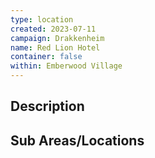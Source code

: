 ```yaml
---
type: location
created: 2023-07-11
campaign: Drakkenheim
name: Red Lion Hotel
container: false
within: Emberwood Village
---
```


## Description


## Sub Areas/Locations

<!-- QueryToSerialize: LIST FROM "DND - Drakkenheim/Locations" WHERE within = "Red Lion Hotel" -->
